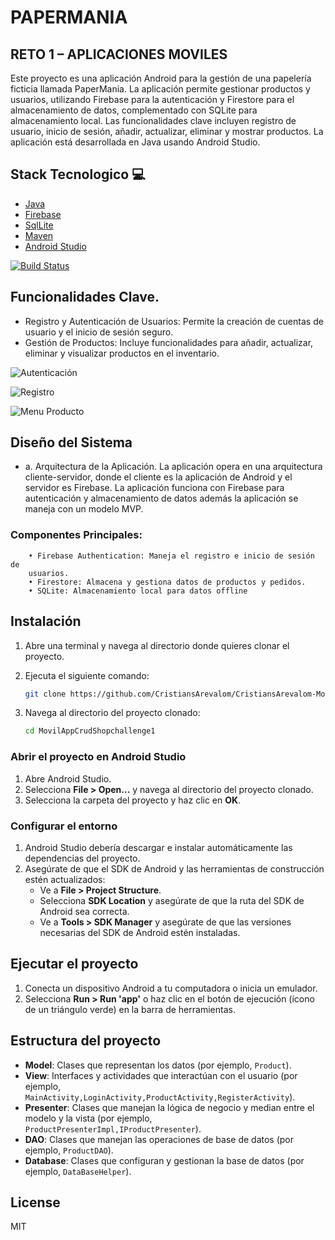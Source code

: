 # PAPERMANIA
## RETO 1 – APLICACIONES MOVILES
 Este proyecto es una aplicación Android para la gestión de una papelería ficticia llamada PaperMania. La aplicación permite gestionar productos y usuarios, utilizando Firebase para la autenticación y Firestore para el almacenamiento de datos, complementado con SQLite para almacenamiento local. Las funcionalidades clave incluyen registro de usuario, inicio de sesión, añadir, actualizar, eliminar y mostrar productos. La aplicación está desarrollada en Java usando Android Studio.

## Stack Tecnologico 💻
- [Java](https://www.java.com/es/)
- [Firebase ](https://spring.io/projects/spring-data-jpa)
- [SqlLite](https://www.sqlite.org/)
- [Maven](https://maven.apache.org/)
- [Android Studio](https://developer.android.com/studio?hl=es-419)

[![Build Status](https://travis-ci.org/joemccann/dillinger.svg?branch=master)](https://travis-ci.org/joemccann/dillinger)

## Funcionalidades Clave.
- Registro y Autenticación de Usuarios: Permite la creación de cuentas de 
usuario y el inicio de sesión seguro.
- Gestión de Productos: Incluye funcionalidades para añadir, actualizar, 
eliminar y visualizar productos en el inventario.

![Autenticación](/Assets/login-error.gif)


![Registro](/Assets/menu-registro.gif)


![Menu Producto](/Assets/menu-producto.gif)



## Diseño del Sistema
- a. Arquitectura de la Aplicación.
    La aplicación opera en una arquitectura cliente-servidor, donde el cliente es 
    la aplicación de Android y el servidor es Firebase. La aplicación funciona con Firebase para autenticación y almacenamiento de datos además la aplicación se maneja con un modelo MVP.
### Componentes Principales:
        • Firebase Authentication: Maneja el registro e inicio de sesión de 
        usuarios.
        • Firestore: Almacena y gestiona datos de productos y pedidos.
        • SQLite: Almacenamiento local para datos offline


## Instalación
1. Abre una terminal y navega al directorio donde quieres clonar el proyecto.
2. Ejecuta el siguiente comando:

    ```bash
    git clone https://github.com/CristiansArevalom/CristiansArevalom-MovilAppCrudShopchallenge1.git
    ```

3. Navega al directorio del proyecto clonado:

    ```bash
    cd MovilAppCrudShopchallenge1
    ```

### Abrir el proyecto en Android Studio

1. Abre Android Studio.
2. Selecciona **File > Open...** y navega al directorio del proyecto clonado.
3. Selecciona la carpeta del proyecto y haz clic en **OK**.

### Configurar el entorno

1. Android Studio debería descargar e instalar automáticamente las dependencias del proyecto.
2. Asegúrate de que el SDK de Android y las herramientas de construcción estén actualizados:
    - Ve a **File > Project Structure**.
    - Selecciona **SDK Location** y asegúrate de que la ruta del SDK de Android sea correcta.
    - Ve a **Tools > SDK Manager** y asegúrate de que las versiones necesarias del SDK de Android estén instaladas.

## Ejecutar el proyecto

1. Conecta un dispositivo Android a tu computadora o inicia un emulador.
2. Selecciona **Run > Run 'app'** o haz clic en el botón de ejecución (ícono de un triángulo verde) en la barra de herramientas.

## Estructura del proyecto

- **Model**: Clases que representan los datos (por ejemplo, `Product`).
- **View**: Interfaces y actividades que interactúan con el usuario (por ejemplo, `MainActivity,LoginActivity,ProductActivity,RegisterActivity`).
- **Presenter**: Clases que manejan la lógica de negocio y median entre el modelo y la vista (por ejemplo, `ProductPresenterImpl,IProductPresenter`).
- **DAO**: Clases que manejan las operaciones de base de datos (por ejemplo, `ProductDAO`).
- **Database**: Clases que configuran y gestionan la base de datos (por ejemplo, `DataBaseHelper`).

## License

MIT